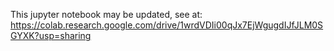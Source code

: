 This jupyter notebook may be updated, see at:
https://colab.research.google.com/drive/1wrdVDIi00qJx7EjWgugdIJfJLM0SGYXK?usp=sharing
